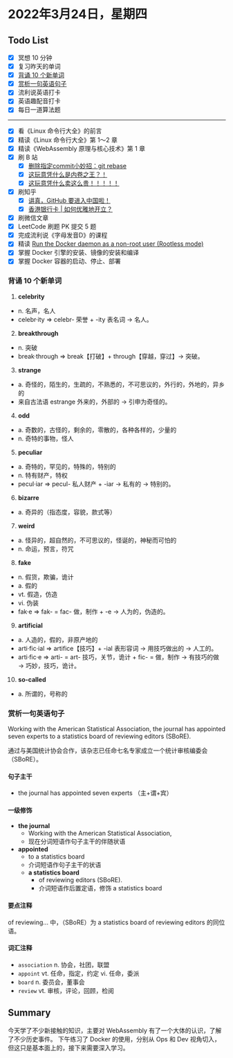 # 2022年3月24日，星期四
## Todo List

- [x] 冥想 10 分钟
- [x] 复习昨天的单词
- [x] [背诵 10 个新单词](#背诵-10-个新单词)
- [x] [赏析一句英语句子](#赏析一句英语句子)
- [x] 流利说英语打卡
- [x] 英语趣配音打卡
- [x] 每日一道算法题
--------
- [x] 看《Linux 命令行大全》的前言
- [x] 精读《Linux 命令行大全》第 1～2 章 
- [x] 精读《WebAssembly 原理与核心技术》第 1 章
- [x] 刷 B 站
  - [x] [删除指定commit小妙招：git rebase](https://b23.tv/FPN0XxO)
  - [x] [这玩意凭什么是内卷之王？！](https://b23.tv/7Cq6MJD)
  - [x] [这玩意凭什么卖这么贵！！！！！](https://b23.tv/KPfiGE1)
- [x] 刷知乎
  - [x] [讲真，GitHub 要进入中国啦！](https://zhuanlan.zhihu.com/p/100120591)
  - [x] [香港银行卡 | 如何优雅地开立？](https://zhuanlan.zhihu.com/p/37168477)
- [x] 刷微信文章
- [x] LeetCode 刷题 PK 提交 5 题
- [x] 完成流利说《字母发音D》的课程
- [x] 精读 [Run the Docker daemon as a non-root user (Rootless mode)](https://docs.docker.com/engine/security/rootless/)
- [x] 掌握 Docker 引擎的安装、镜像的安装和编译
- [x] 掌握 Docker 容器的启动、停止、部署

### 背诵 10 个新单词

1. **celebrity**
  - n. 名声，名人
  - celebr·ity => celebr- 荣誉 + -ity  表名词 → 名人。

2. **breakthrough**
  - n. 突破
  - break·through => break【打破】+ through【穿越，穿过】→ 突破。

3. **strange**
  - a. 奇怪的，陌生的，生疏的，不熟悉的，不可思议的，外行的，外地的，异乡的
  - 来自古法语 estrange 外来的，外部的 → 引申为奇怪的。

4. **odd**
  - a. 奇数的，古怪的，剩余的，零散的，各种各样的，少量的
  - n. 奇特的事物，怪人

5. **peculiar**
  - a. 奇特的，罕见的，特殊的，特别的
  - n. 特有财产，特权
  - pecul·iar => pecul- 私人财产 + -iar -> 私有的 → 特别的。

6. **bizarre**
  - a. 奇异的（指态度，容貌，款式等）

7. **weird**
  - a. 怪异的，超自然的，不可思议的，怪诞的，神秘而可怕的
  - n. 命运，预言，符咒

8. **fake**
  - n. 假货，欺骗，诡计
  - a. 假的
  - vt. 假造，仿造
  - vi. 伪装
  - fak·e => fak- = fac- 做，制作 + -e → 人为的，伪造的。

9. **artificial**
  - a. 人造的，假的，非原产地的
  - arti·fic·ial => artifice【技巧】+ -ial 表形容词 → 用技巧做出的 → 人工的。
  - arti·fic·e => arti- = art- 技巧，关节，诡计 + fic- = 做，制作 → 有技巧的做 → 巧妙，技巧，诡计。

10. **so-called**
  - a. 所谓的，号称的


### 赏析一句英语句子

Working with the American Statistical Association, the journal has appointed seven experts to a statistics board of reviewing editors (SBoRE).

通过与美国统计协会合作，该杂志已任命七名专家成立一个统计审核编委会（SBoRE）。

#### 句子主干

- the journal has appointed seven experts （主+谓+宾）

#### 一级修饰

- **the journal**
  - Working with the American Statistical Association,
  - 现在分词短语作句子主干的伴随状语
- **appointed**
  - to a statistics board
  - 介词短语作句子主干的状语
  - **a statistics board**
    - of reviewing editors (SBoRE).
    - 介词短语作后置定语，修饰 a statistics board

#### 要点注释

of reviewing... 中，（SBoRE）为 a statistics board of reviewing editors 的同位语。

#### 词汇注释

- `association` n. 协会，社团，联盟
- `appoint` vt. 任命，指定，约定 vi. 任命，委派
- `board` n. 委员会，董事会
- `review` vt. 审核，评论，回顾，检阅

## Summary

今天学了不少新接触的知识，主要对 WebAssembly 有了一个大体的认识，了解了不少历史事件。
下午练习了 Docker 的使用，分别从 Ops 和 Dev 视角切入，但这只是基本面上的，接下来需要深入学习。
